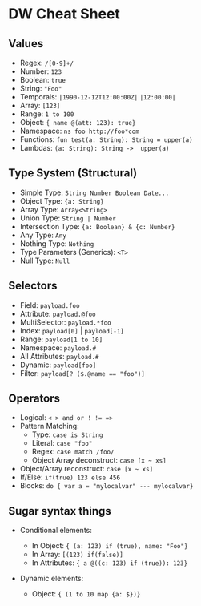 # DW Cheat Sheet

## Values

* Regex: `/[0-9]+/`
* Number: `123`
* Boolean: `true`
* String: `"Foo"`
* Temporals: `|1990-12-12T12:00:00Z|` `|12:00:00|`
* Array: `[123]`
* Range: `1 to 100`
* Object: `{ name @(att: 123): true}`
* Namespace: `ns foo http://foo*com`
* Functions: `fun test(a: String): String = upper(a)` 
* Lambdas: `(a: String): String ->  upper(a)`
   

## Type System (Structural)

* Simple Type: `String Number Boolean Date...`
* Object Type: `{a: String}`
* Array Type: `Array<String>`
* Union Type: `String | Number`
* Intersection Type: `{a: Boolean} & {c: Number}` 
* Any Type: `Any`
* Nothing Type: `Nothing`
* Type Parameters (Generics): `<T>`
* Null Type: `Null`

## Selectors

* Field: `payload.foo`
* Attribute: `payload.@foo`
* MultiSelector: `payload.*foo`
* Index: `payload[0]` | `payload[-1]`
* Range: `payload[1 to 10]`
* Namespace: `payload.#`
* All Attributes: `payload.#`
* Dynamic: `payload[foo]`
* Filter: `payload[? ($.@name == "foo")]`

## Operators

* Logical: `< > and or ! != =>`
* Pattern Matching:
    * Type: `case is String`
    * Literal: `case "foo"`
    * Regex: `case match /foo/`
    * Object Array deconstruct:  `case [x ~ xs]`
* Object/Array reconstruct: `case [x ~ xs]`
* If/Else: `if(true) 123 else 456`
* Blocks: `do { var a = "mylocalvar" --- mylocalvar}`

## Sugar syntax things

* Conditional elements:
    * In Object: `{ (a: 123) if (true), name: "Foo"}`
    * In Array: `[(123) if(false)]`
    * In Attributes: `{ a @((c: 123) if (true)): 123}`

* Dynamic elements:
    * Object: `{ (1 to 10 map {a: $})}`








